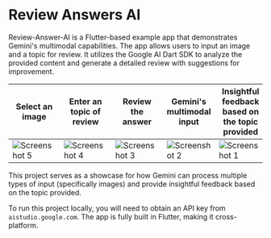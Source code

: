 # Review Answers AI

Review-Answer-AI is a Flutter-based example app that demonstrates Gemini's multimodal capabilities. The app allows users to input an image and a topic for review. It utilizes the Google AI Dart SDK to analyze the provided content and generate a detailed review with suggestions for improvement.

| Select an image | Enter an topic of review | Review the answer | Gemini's multimodal input | Insightful feedback based on the topic provided |
|--------------|--------------|--------------|--------------|--------------|
| ![Screenshot 5](https://github.com/user-attachments/assets/8eba46b3-d604-42cb-8157-b53baf395c19) | ![Screenshot 4](https://github.com/user-attachments/assets/4e76dc0d-e106-40e7-a64d-110e488af47e) | ![Screenshot 3](https://github.com/user-attachments/assets/c95daf9e-0c4b-49b6-9bcc-19b8b8be1628) |  ![Screenshot 2](https://github.com/user-attachments/assets/005180cd-91de-4573-a8fc-f01984a02e84) | ![Screenshot 1](https://github.com/user-attachments/assets/321d38cb-502c-40db-aacc-2cf16cd66476) |


This project serves as a showcase for how Gemini can process multiple types of input (specifically images) and provide insightful feedback based on the topic provided.

To run this project locally, you will need to obtain an API key from `aistudio.google.com`. The app is fully built in Flutter, making it cross-platform.

